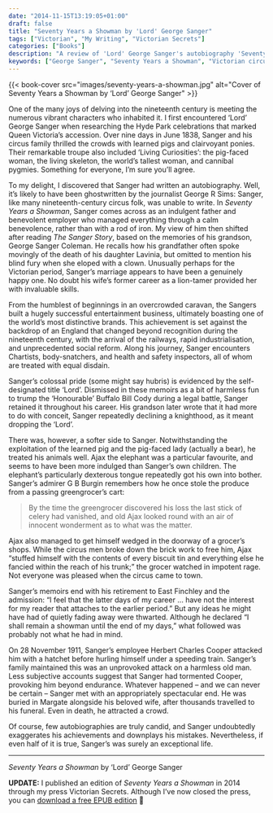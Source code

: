 ```yaml
---
date: "2014-11-15T13:19:05+01:00"
draft: false
title: "Seventy Years a Showman by 'Lord' George Sanger"
tags: ["Victorian", "My Writing", "Victorian Secrets"]
categories: ["Books"]
description: "A review of 'Lord' George Sanger's autobiography 'Seventy Years a Showman,' chronicling his rise from humble caravan beginnings to circus empire. Discover the Victorian showman who entertained crowds with learned pigs, living curiosities, and Ajax the mischievous elephant."
keywords: ["George Sanger", "Seventy Years a Showman", "Victorian circus", "showman autobiography", "circus history", "Victorian entertainment", "Ajax elephant", "living curiosities", "19th century performers"]
---
```


{{< book-cover src="images/seventy-years-a-showman.jpg" alt="Cover of Seventy Years a Showman by ‘Lord’ George Sanger" >}}

One of the many joys of delving into the nineteenth century is meeting the numerous vibrant characters who inhabited it. I first encountered ‘Lord’ George Sanger when researching the Hyde Park celebrations that marked Queen Victoria’s accession. Over nine days in June 1838, Sanger and his circus family thrilled the crowds with learned pigs and clairvoyant ponies. Their remarkable troupe also included ‘Living Curiosities’: the pig-faced woman, the living skeleton, the world’s tallest woman, and cannibal pygmies. Something for everyone, I’m sure you’ll agree.

To my delight, I discovered that Sanger had written an autobiography. Well, it’s likely to have been ghostwritten by the journalist George R Sims: Sanger, like many nineteenth-century circus folk, was unable to write. In _Seventy Years a Showman_, Sanger comes across as an indulgent father and benevolent employer who managed everything through a calm benevolence, rather than with a rod of iron. My view of him then shifted after reading _The Sanger Story_, based on the memories of his grandson, George Sanger Coleman. He recalls how his grandfather often spoke movingly of the death of his daughter Lavinia, but omitted to mention his blind fury when she eloped with a clown. Unusually perhaps for the Victorian period, Sanger’s marriage appears to have been a genuinely happy one. No doubt his wife’s former career as a lion-tamer provided her with invaluable skills.

From the humblest of beginnings in an overcrowded caravan, the Sangers built a hugely successful entertainment business, ultimately boasting one of the world’s most distinctive brands. This achievement is set against the backdrop of an England that changed beyond recognition during the nineteenth century, with the arrival of the railways, rapid industrialisation, and unprecedented social reform. Along his journey, Sanger encounters Chartists, body-snatchers, and health and safety inspectors, all of whom are treated with equal disdain.

Sanger’s colossal pride (some might say hubris) is evidenced by the self-designated title ‘Lord’. Dismissed in these memoirs as a bit of harmless fun to trump the ‘Honourable’ Buffalo Bill Cody during a legal battle, Sanger retained it throughout his career. His grandson later wrote that it had more to do with conceit, Sanger repeatedly declining a knighthood, as it meant dropping the ‘Lord’.

There was, however, a softer side to Sanger. Notwithstanding the exploitation of the learned pig and the pig-faced lady (actually a bear), he treated his animals well. Ajax the elephant was a particular favourite, and seems to have been more indulged than Sanger’s own children. The elephant’s particularly dexterous tongue repeatedly got his own into bother. Sanger’s admirer G B Burgin remembers how he once stole the produce from a passing greengrocer’s cart:

>By the time the greengrocer discovered his loss the last stick of celery had vanished, and old Ajax looked round with an air of innocent wonderment as to what was the matter.

Ajax also managed to get himself wedged in the doorway of a grocer’s shops. While the circus men broke down the brick work to free him, Ajax “stuffed himself with the contents of every biscuit tin and everything else he fancied within the reach of his trunk;” the grocer watched in impotent rage. Not everyone was pleased when the circus came to town.

Sanger’s memoirs end with his retirement to East Finchley and the admission: “I feel that the latter days of my career ... have not the interest for my reader that attaches to the earlier period.” But any ideas he might have had of quietly fading away were thwarted. Although he declared “I shall remain a showman until the end of my days,” what followed was probably not what he had in mind.

On 28 November 1911, Sanger’s employee Herbert Charles Cooper attacked him with a hatchet before hurling himself under a speeding train. Sanger’s family maintained this was an unprovoked attack on a harmless old man. Less subjective accounts suggest that Sanger had tormented Cooper, provoking him beyond endurance. Whatever happened – and we can never be certain – Sanger met with an appropriately spectacular end. He was buried in Margate alongside his beloved wife, after thousands travelled to his funeral. Even in death, he attracted a crowd.

Of course, few autobiographies are truly candid, and Sanger undoubtedly exaggerates his achievements and downplays his mistakes. Nevertheless, if even half of it is true, Sanger’s was surely an exceptional life.

---

_Seventy Years a Showman_ by ‘Lord’ George Sanger

**UPDATE:** I published an edition of _Seventy Years a Showman_ in 2014 through my press Victorian Secrets. Although I’ve now closed the press, you can [download a free EPUB edition](/epub/seventy-years-a-showman.epub) 📖